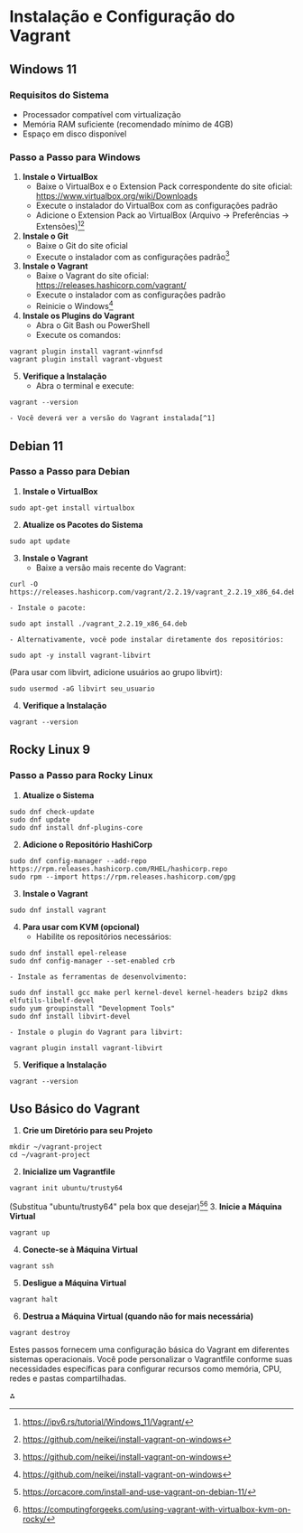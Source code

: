 
# Instalação e Configuração do Vagrant

## Windows 11

### Requisitos do Sistema

- Processador compatível com virtualização
- Memória RAM suficiente (recomendado mínimo de 4GB)
- Espaço em disco disponível


### Passo a Passo para Windows

1. **Instale o VirtualBox**
    - Baixe o VirtualBox e o Extension Pack correspondente do site oficial: https://www.virtualbox.org/wiki/Downloads
    - Execute o instalador do VirtualBox com as configurações padrão
    - Adicione o Extension Pack ao VirtualBox (Arquivo -> Preferências -> Extensões)[^1][^2]
2. **Instale o Git**
    - Baixe o Git do site oficial
    - Execute o instalador com as configurações padrão[^2]
3. **Instale o Vagrant**
    - Baixe o Vagrant do site oficial: https://releases.hashicorp.com/vagrant/
    - Execute o instalador com as configurações padrão
    - Reinicie o Windows[^2]
4. **Instale os Plugins do Vagrant**
    - Abra o Git Bash ou PowerShell
    - Execute os comandos:

```
vagrant plugin install vagrant-winnfsd
vagrant plugin install vagrant-vbguest
```

5. **Verifique a Instalação**
    - Abra o terminal e execute:

```
vagrant --version
```

    - Você deverá ver a versão do Vagrant instalada[^1]

## Debian 11

### Passo a Passo para Debian

1. **Instale o VirtualBox**

```
sudo apt-get install virtualbox
```

2. **Atualize os Pacotes do Sistema**

```
sudo apt update
```

3. **Instale o Vagrant**
    - Baixe a versão mais recente do Vagrant:

```
curl -O https://releases.hashicorp.com/vagrant/2.2.19/vagrant_2.2.19_x86_64.deb
```

    - Instale o pacote:

```
sudo apt install ./vagrant_2.2.19_x86_64.deb
```

    - Alternativamente, você pode instalar diretamente dos repositórios:

```
sudo apt -y install vagrant-libvirt
```

(Para usar com libvirt, adicione usuários ao grupo libvirt):

```
sudo usermod -aG libvirt seu_usuario
```

4. **Verifique a Instalação**

```
vagrant --version
```


## Rocky Linux 9

### Passo a Passo para Rocky Linux

1. **Atualize o Sistema**

```
sudo dnf check-update
sudo dnf update
sudo dnf install dnf-plugins-core
```

2. **Adicione o Repositório HashiCorp**

```
sudo dnf config-manager --add-repo https://rpm.releases.hashicorp.com/RHEL/hashicorp.repo
sudo rpm --import https://rpm.releases.hashicorp.com/gpg
```

3. **Instale o Vagrant**

```
sudo dnf install vagrant
```

4. **Para usar com KVM (opcional)**
    - Habilite os repositórios necessários:

```
sudo dnf install epel-release
sudo dnf config-manager --set-enabled crb
```

    - Instale as ferramentas de desenvolvimento:

```
sudo dnf install gcc make perl kernel-devel kernel-headers bzip2 dkms elfutils-libelf-devel
sudo yum groupinstall "Development Tools"
sudo dnf install libvirt-devel
```

    - Instale o plugin do Vagrant para libvirt:

```
vagrant plugin install vagrant-libvirt
```

5. **Verifique a Instalação**

```
vagrant --version
```


## Uso Básico do Vagrant

1. **Crie um Diretório para seu Projeto**

```
mkdir ~/vagrant-project
cd ~/vagrant-project
```

2. **Inicialize um Vagrantfile**

```
vagrant init ubuntu/trusty64
```

(Substitua "ubuntu/trusty64" pela box que desejar)[^5][^7]
3. **Inicie a Máquina Virtual**

```
vagrant up
```

4. **Conecte-se à Máquina Virtual**

```
vagrant ssh
```

5. **Desligue a Máquina Virtual**

```
vagrant halt
```

6. **Destrua a Máquina Virtual (quando não for mais necessária)**

```
vagrant destroy
```


Estes passos fornecem uma configuração básica do Vagrant em diferentes sistemas operacionais. Você pode personalizar o Vagrantfile conforme suas necessidades específicas para configurar recursos como memória, CPU, redes e pastas compartilhadas.

<div>⁂</div>

[^1]: https://ipv6.rs/tutorial/Windows_11/Vagrant/

[^2]: https://github.com/neikei/install-vagrant-on-windows

[^3]: https://gist.github.com/jansanchez/10146556

[^4]: https://www.server-world.info/en/note?os=Debian_11\&p=vagrant\&f=1

[^5]: https://orcacore.com/install-and-use-vagrant-on-debian-11/

[^6]: https://idroot.us/install-vagrant-rocky-linux-9/

[^7]: https://computingforgeeks.com/using-vagrant-with-virtualbox-kvm-on-rocky/

[^8]: https://developer.hashicorp.com/vagrant/tutorials/get-started/install

[^9]: https://github.com/stemar/vagrant-rockylinux-9

[^10]: https://developer.hashicorp.com/vagrant/docs/installation

[^11]: https://www.youtube.com/watch?v=bzayQVYFqgA

[^12]: https://www.vagrantup.com

[^13]: https://studwww.itu.dk/~ropf/blog/vagrant_install.html

[^14]: https://superuser.com/questions/1769582/vagrant-virtualbox-on-debian-bullseye

[^15]: https://bizanosa.com/ubuntu-debian-install-libvert-for-vagrant/

[^16]: https://echowings.github.io/p/how-to-install-vagrant-on-debian-11/

[^17]: https://forum.cardano.org/t/vagrant-virtualbox-not-working-on-debian-11/107838

[^18]: https://wiki.debian.org/Vagrant

[^19]: https://cs-uob.github.io/COMS10012/exercises/part1/posix1/install.html

[^20]: https://portal.cloud.hashicorp.com/vagrant/discover/rockylinux/9

[^21]: https://github.com/rocky-linux/vagrant-anaconda

[^22]: https://forums.rockylinux.org/t/issue-downloading-rocky-linux-9-vagrant-box/16627

[^23]: https://infotechys.com/install-vagrant-on-rhel9/

[^24]: https://github.com/jnyryan/vagrant-windows10

[^25]: https://www.itu.dk/~ropf/blog/vagrant_install.html

[^26]: https://dev.to/sannae/setting-up-windows-virtual-test-environments-with-vagrant-4k1b

[^27]: https://www.youtube.com/watch?v=7DLfOGt8YvA

[^28]: https://www.youtube.com/watch?v=zHgUQnYpo_g

[^29]: https://linuxize.com/post/how-to-install-vagrant-on-debian-10/

[^30]: https://github.com/stemar/vagrant-debian-11

[^31]: https://www.ubuntumint.com/install-vagrant-in-linux/

[^32]: https://www.hostzealot.com/blog/how-to/utilizing-vagrant-with-virtualbox-on-debian-12

[^33]: https://developer.hashicorp.com/vagrant/install

[^34]: https://orcacore.com/install-vagrant-rocky-linux-8/

[^35]: https://github.com/VEuPathDB/vagrant-rocky9-webserver

[^36]: https://warewulf.org/docs/v4.5.x/contributing/development-environment-vagrant.html


